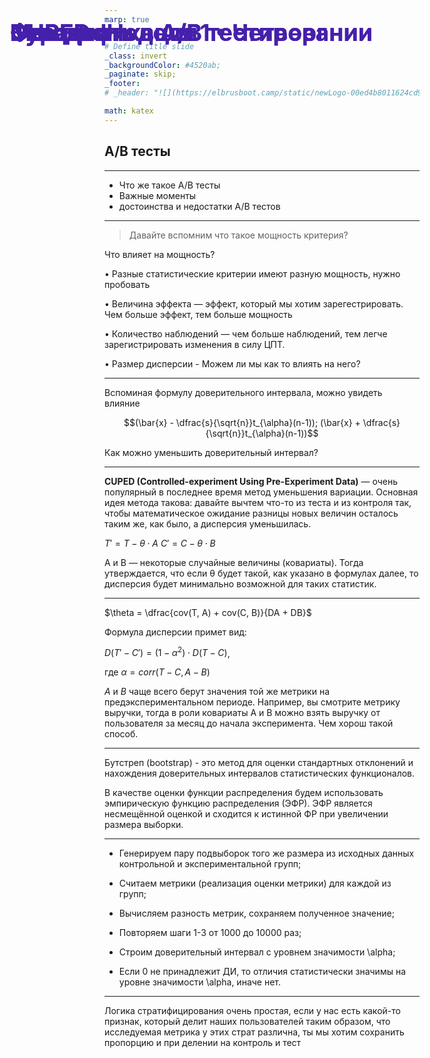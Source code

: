 ```yaml
---
marp: true


# Define title slide
_class: invert
_backgroundColor: #4520ab;
_paginate: skip;
_footer: 
# _header: "![](https://elbrusboot.camp/static/newLogo-00ed4b8011624cd94aa1812d35f25088.svg)"

math: katex
---
```


<style>
img[alt~="center"] {
  display: block;
  margin: 0 auto;
}
h1 {
  position: absolute;
  left: 77px;
  top: 20px;
  right: 80px;
  height: 70px;
  line-height: 70px;
  margin-bottom: 20px;
  color: #4520ab;
  font-size: 28pt
}

a {
  color: #4520ab;
}
</style>

# Фаза 1 • Неделя 1 • Четверг

##  A/B тесты 


---

<!--- backgroundColor: white --->
<!--- paginate: true --->
<!-- header: "![](aux/Elbrus-bootcamp-RU.png)" -->

<style>
header {
    height: 675px;
    right: 20px;
    /* margin-bottom: 80px; */
}
header img {
    height: 60px;
    float: right;
 }
</style>

# Сегодня


* Что же такое A/B тесты
* Важные моменты 
* достоинства и недостатки A/B тестов


---

# Мощность в А/B тестировании

>Давайте вспомним что такое мощность критерия?


Что влияет на мощность?

• Разные статистические критерии имеют разную мощность, нужно пробовать

• Величина эффекта — эффект, который мы хотим зарегестрировать. Чем больше эффект, тем больше мощность

• Количество наблюдений — чем больше наблюдений, тем легче зарегистрировать изменения в силу ЦПТ.

• Размер дисперсии - Можем ли мы как то влиять на него?

--- 

# Мощность в А/B тестировании

Вспоминая формулу доверительного интервала, можно увидеть влияние

$$(\bar{x} - \dfrac{s}{\sqrt{n}}t_{\alpha}(n-1)); (\bar{x} + \dfrac{s}{\sqrt{n}}t_{\alpha}(n-1))$$


Как можно уменьшить доверительный интервал?

---

# CUPED

__CUPED (Controlled-experiment Using Pre-Experiment Data)__ — очень популярный в последнее время метод уменьшения вариации. Основная идея метода такова: давайте вычтем что-то из теста и из контроля так, чтобы математическое ожидание разницы новых величин осталось таким же, как было, а дисперсия уменьшилась.

$T' = T - \theta \cdot A$
$C' = C - \theta \cdot B$  

A и B — некоторые случайные величины (ковариаты). Тогда утверждается, что если θ будет такой, как указано в формулах далее, то дисперсия будет минимально возможной для таких статистик.

---

# CUPED

$\theta = \dfrac{cov(T, A) + cov(C, B)}{DA + DB}$

Формула дисперсии примет вид:

$D(T' - C') = (1 - \alpha^2) \cdot D(T - C)$,

где $\alpha = corr(T-C, A-B)$

$A$ и $B$ чаще всего берут значения той же метрики на предэкспериментальном периоде. Например, вы смотрите метрику выручки, тогда в роли ковариаты A и B можно взять выручку от пользователя за месяц до начала эксперимента. Чем хорош такой способ. 

---

# Бутстреп

Бутстреп (bootstrap) - это метод для оценки стандартных отклонений и нахождения доверительных интервалов статистических функционалов.

В качестве оценки функции распределения будем использовать эмпирическую функцию распределения (ЭФР). ЭФР является несмещённой оценкой и сходится к истинной ФР при увеличении размера выборки.

---

# Бутстреп

* Генерируем пару подвыборок того же размера из исходных данных контрольной и экспериментальной групп;

* Считаем метрики (реализация оценки метрики) для каждой из групп;

* Вычисляем разность метрик, сохраняем полученное значение;

* Повторяем шаги 1-3 от 1000 до 10000 раз;

* Строим доверительный интервал с уровнем значимости \alpha;

* Если 0 не принадлежит ДИ, то отличия статистически значимы на уровне значимости \alpha, иначе нет. 


---

# Стратификация


Логика стратифицирования очень простая, если у нас есть какой-то признак, который делит наших пользователей таким образом, что исследуемая метрика у этих страт различна, ты мы хотим сохранить пропорцию и при делении на контроль и тест





